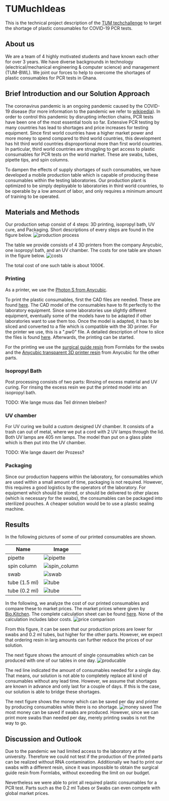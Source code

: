 # TUMuchIdeas
This is the technical project description of the [TUM techchallenge](http://techchallenge.de/) to target the shortage of plastic consumables for COVID-19 PCR tests.

## About us

We are a team of 4 highly motivated students and have known each other for over 3 years. We have diverse backgrounds in technology (electrical/mechanical engineering & computer science) and management (TUM-BWL). We joint our forces to help to overcome the shortages of plastic consumables for PCR tests in Ghana.

## Brief Introduction and our Solution Approach

The coronavirus pandemic is an ongoing pandemic caused by the COVID-19 disease (for more information to the pandemic we refer to [wikipedia](https://en.wikipedia.org/wiki/COVID-19_pandemic)).
In order to control this pandemic by disrupting infection chains, PCR tests have been one of the most essential tools so far.
Extensive PCR testing by many countries has lead to shortages and price increases for testing equipment.
Since first world countries have a higher market power and more money to spend compared to third world countries, this development has hit third world countries disproportional more than first world countries.
In particular, third world countries are struggling to get  access to plastic consumables for PCR tests on the world market. These are swabs, tubes, pipette tips, and spin columns.

To dampen the effects of supply shortages of such consumables, we have developed a mobile production table which is capable of producing these consumables within the testing laboratories. Our production plant is optimized to be simply deployable to laboratories in third world countries, to be operable by a low amount of labor, and only requires a minimum amount of training to be operated.


## Materials and Methods

Our production setup consist of 4 steps: 3D printing, isopropyl bath, UV cure, and Packaging.
Short descriptions of every steps are found in the figure below.
![production process](figures/production_process.png)

The table we provide consists of 4 3D printers from the company Anycubic, one isopropyl bath,
and an UV chamber.
The costs for one table are shown in the figure below.
![costs](figures/graphs/costs.png)

The total cost of one such table is about 1000€.

### Printing

As a printer, we use the [Photon S from Anycubic](https://www.anycubic.com/products/anycubic-photon-s).

To print the plastic consumables, first the CAD files are needed. These are found
[here](data/CAD_models).
The CAD model of the consumables have to fit perfectly to the laboratory equipment.
Since some laboratories use slightly different equipment, eventually some of the models
have to be adapted if other laboratories want to use them too.
Once the model is adapted, it has to be sliced and converted to a file which is compatible with the 3D printer.
For the printer we use, this is a ".pw0" file.
A detailed description of how to slice the files is found [here](https://github.com/ANYCUBIC-3D/PhotonWorkshop#how-to-use-photon-workshop).
Afterwards, the printing can be started.

For the printing we use the [surgical guide resin](https://dental.formlabs.com/de/shop/materials/surgical-guide-resin/) from Formlabs for the swabs and
the [Anycubic transparent 3D printer resin](https://www.anycubic.com/collections/uv-resin/products/colored-uv-resin-for-photon-series?variant=34622234362018) from Anycubic for the other parts.

### Isopropyl Bath

Post processing consists of two parts: Rinsing of excess material and UV curing.
For rinsing the excess resin we put the printed model into an isopropyl bath.

TODO: Wie lange muss das Teil drinnen bleiben?

### UV chamber

For UV curing we build a custom designed UV chamber. It consists of a trash can out of metal,
where we put a cord with 2 UV lamps through the lid. Both UV lamps are 405 nm lamps.
The model than put on a glass plate which is then put into the UV chamber.

TODO: Wie lange dauert der Prozess?

### Packaging

Since our production happens within the laboratory, for consumables which are used within
a small amount of time, packaging is not required. However, this requires a good logistics
by the operators of the laboratory.
For equipment which should be stored, or should be delivered to other places (which is necessary for the swabs),
the consumables can be packaged into sterilized pouches.
A cheaper solution would be to use a plastic sealing machine.


## Results

In the following pictures of some of our printed consumables are shown.

| Name | Image |
|-----------------|---------------------------------|
| pipette | ![pipette](figures/printed_prototypes/pipette.png) |
| spin column | ![spin_column](figures/printed_prototypes/spin_column.png) |
| swab | ![swab](figures/printed_prototypes/swab.png) |
| tube (1.5 ml) | ![tube](figures/printed_prototypes/tube_1.5ml.png) |
| tube (0.2 ml) | ![tube](figures/printed_prototypes/tube_0.2ml.png) |

In the following, we analyze the cost of our printed consumables and compare these to market prices. The market prices where given by [Bio.Kitchen](https://www.utum-bio-kitchen.de/). The complete calculation sheet can be found [here](data/TC_Calculation.xlsx). None of the calculation includes labor costs.
![price comparison](figures/graphs/price_comparison.png)

From this figure, it can be seen that our production prices are lower for swabs and 0.2 ml tubes, but higher for the other parts. However, we expect that ordering resin in larg amounts can further reduce the prices of our solution.

The next figure shows the amount of single consumables which can be produced with one of our tables in one day.
![producable](figures/graphs/producable_consumables_per_day_line.png)

The red line indicated the amount of consumables needed for a single day. That means, our solution is not able to completely replace all kind of consumables without any lead time. However, we assume that shortages are known in advance and only last for a couple of days. If this is the case, our solution is able to bridge these shortages.

The next figure shows the money which can be saved per day and printer by producing consumables while there is no shortage.
![money saved](figures/graphs/savings_per_day_and_printer.png)
The most money can be saved if swabs are produced. However, since we can print more swabs than needed per day, merely printing swabs is not the way to go.

## Discussion and Outlook

Due to the pandemic we had limited access to the laboratory at the university. Therefore we could not test if the production of the printed parts can be realized without RNA contamination. Additionally we had to print our swabs with a different resin, since it was impossible to obtain the surgical guide resin from Formlabs, without exceeding the limit on our budget.

Nevertheless we were able to print all required plastic consumables for a PCR test. Parts such as the 0.2 ml Tubes or Swabs can even compete with global market prices.

